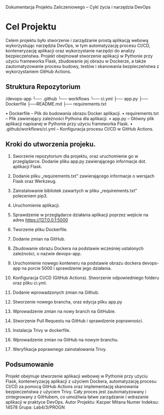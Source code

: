 Dokumentacja Projektu Zaliczeniowego – Cykl życia i narzędzia DevOps
<h1>Cel Projektu</h1>
Celem projektu było stworzenie i zarządzanie prostą aplikacją webową wykorzystując narzędzia DevOps, w tym automatyzację procesu CI/CD, konteneryzację aplikacji oraz wykorzystanie narzędzi do analizy bezpieczeństwa. Projekt obejmował stworzenie aplikacji w Pythonie przy użyciu frameworka Flask, zbudowanie jej obrazu w Dockerze, a także zautomatyzowanie procesu budowy, testów i skanowania bezpieczeństwa z wykorzystaniem GitHub Actions.

<h2>Struktura Repozytorium</h2>

/devops-app
└── .github
    └── workflows
        └── ci.yml
├── app.py
├── Dockerfile
├──README.md
├── requirements.txt

•	Dockerfile – Plik do budowania obrazu Docker aplikacji.
•	requirements.txt – Plik zawierający zależności Pythona dla aplikacji.
•	app.py – Główny plik aplikacji napisanej w Pythonie przy użyciu frameworka Flask.
•	.github/workflows/ci.yml – Konfiguracja procesu CI/CD w GitHub Actions.


<h2>Kroki do utworzenia projeku.</h2>

1)	Sworzenie repozytorium dla projektu, oraz uruchomienie go w przeglądarce. Dodanie pliku app.py zawierającego informacje dot. aplikacji Flask.

2)	Dodanie pliku „requirements.txt” zawierającego informacje o wersjach Flask oraz Werkzeug.

3)	Zainstalowanie bibliotek zawartych w pliku „requirements.txt” poleceniem pip3.
 
4)	Uruchomienie aplikacji.

5)	Sprawdzenie w przeglądarce działania aplikacji poprzez wejście na adres https://127.0.0.1:5000
 
6)	Tworzenie pliku Dockerfile.
 
7)	Dodanie zmian na GitHub.

8)	Zbudowanie obrazu Dockera na podstawie wcześniej ustalonych zależności, o nazwie devops-app.
 
9)	Uruchomienie nowego konteneru na podstawie obrazu dockera devops-app na porcie 5000 i sprawdzenie jego działania.
 
10)	Konfiguracja CI/CD (GitHub Actions). Stworzenie odpowiedniego folderu oraz pliku ci.yml.
  
11)	Dodanie wprowadzonych zmian na Github.
 
12)	Stworzenie nowego brancha, oraz edycja pliku app.py 
 
13)	Wprowadzenie zmian na nowy branch na GitHubie.
 
14)	Stworzenie Pull Requestu na GitHub i sprawdzenie poprawności.

15)	Instalacja Trivy w dockerfile.

16)	Wprowadzenie zmian na GitHub na nowym branchu.
 
 
17)	Weryfikacja poprawnego zainstalowania Trivy.
 
<h2>Podsumowanie</h2>
Projekt obejmuje stworzenie aplikacji webowej w Pythonie przy użyciu Flask, konteneryzację aplikacji z użyciem Dockera, automatyzację procesu CI/CD za pomocą GitHub Actions oraz implementację skanowania bezpieczeństwa z użyciem Trivy. Cały proces jest zautomatyzowany i zintegrowany z GitHubem, co umożliwia łatwe zarządzanie i wdrażanie aplikacji w praktyce DevOps.
Autor Projektu: Kacper Mitana
Numer Indeksu: 14578
Grupa: Lab4/3/PROGN
